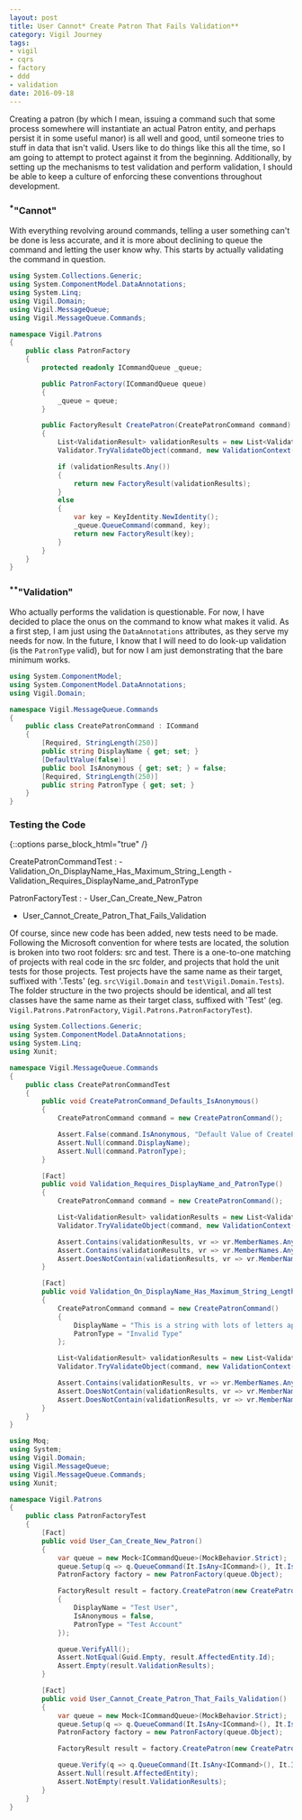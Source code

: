 ```yaml
---
layout: post
title: User Cannot* Create Patron That Fails Validation**
category: Vigil Journey
tags:
- vigil
- cqrs
- factory
- ddd
- validation
date: 2016-09-18
---
```


Creating a patron (by which I mean, issuing a command such that some process somewhere will instantiate an actual Patron entity, and perhaps persist it in some useful manor) is all well and good, until someone tries to stuff in data that isn't valid. Users like to do things like this all the time, so I am going to attempt to protect against it from the beginning. Additionally, by setting up the mechanisms to test validation and perform validation, I should be able to keep a culture of enforcing these conventions throughout development.


### <sup>*</sup>"Cannot"

With everything revolving around commands, telling a user something can't be done is less accurate, and it is more about declining to queue the command and letting the user know why. This starts by actually validating the command in question.

```csharp
using System.Collections.Generic;
using System.ComponentModel.DataAnnotations;
using System.Linq;
using Vigil.Domain;
using Vigil.MessageQueue;
using Vigil.MessageQueue.Commands;

namespace Vigil.Patrons
{
    public class PatronFactory
    {
        protected readonly ICommandQueue _queue;

        public PatronFactory(ICommandQueue queue)
        {
            _queue = queue;
        }

        public FactoryResult CreatePatron(CreatePatronCommand command)
        {
            List<ValidationResult> validationResults = new List<ValidationResult>();
            Validator.TryValidateObject(command, new ValidationContext(command), validationResults, true);

            if (validationResults.Any())
            {
                return new FactoryResult(validationResults);
            }
            else
            {
                var key = KeyIdentity.NewIdentity();
                _queue.QueueCommand(command, key);
                return new FactoryResult(key);
            }
        }
    }
}
```

### <sup>**</sup>"Validation"

Who actually performs the validation is questionable. For now, I have decided to place the onus on the command to know what makes it valid. As a first step, I am just using the `DataAnnotations` attributes, as they serve my needs for now. In the future, I know that I will need to do look-up validation (is the `PatronType` valid), but for now I am just demonstrating that the bare minimum works.

```csharp
using System.ComponentModel;
using System.ComponentModel.DataAnnotations;
using Vigil.Domain;

namespace Vigil.MessageQueue.Commands
{
    public class CreatePatronCommand : ICommand
    {
        [Required, StringLength(250)]
        public string DisplayName { get; set; }
        [DefaultValue(false)]
        public bool IsAnonymous { get; set; } = false;
        [Required, StringLength(250)]
        public string PatronType { get; set; }
    }
}
```

### Testing the Code

{::options parse_block_html="true" /}

<aside class="tests">
CreatePatronCommandTest
: - <i class="fas fa-check-circle"></i>Validation_On_DisplayName_Has_Maximum_String_Length
  - <i class="fas fa-check-circle"></i>Validation_Requires_DisplayName_and_PatronType

PatronFactoryTest
: - <i class="fas fa-check-circle"></i>User_Can_Create_New_Patron
  - <i class="fas fa-check-circle"></i>User_Cannot_Create_Patron_That_Fails_Validation
</aside>

Of course, since new code has been added, new tests need to be made. Following the Microsoft convention for where tests are located, the solution is broken into two root folders: src and test. There is a one-to-one matching of projects with real code in the src folder, and projects that hold the unit tests for those projects. Test projects have the same name as their target, suffixed with '.Tests' (eg. `src\Vigil.Domain` and `test\Vigil.Domain.Tests`). The folder structure in the two projects should be identical, and all test classes have the same name as their target class, suffixed with 'Test' (eg. `Vigil.Patrons.PatronFactory`, `Vigil.Patrons.PatronFactoryTest`).

```csharp
using System.Collections.Generic;
using System.ComponentModel.DataAnnotations;
using System.Linq;
using Xunit;

namespace Vigil.MessageQueue.Commands
{
    public class CreatePatronCommandTest
    {
        public void CreatePatronCommand_Defaults_IsAnonymous()
        {
            CreatePatronCommand command = new CreatePatronCommand();

            Assert.False(command.IsAnonymous, "Default Value of CreatePatronCommand.IsAnonymous changed from 'false'.");
            Assert.Null(command.DisplayName);
            Assert.Null(command.PatronType);
        }

        [Fact]
        public void Validation_Requires_DisplayName_and_PatronType()
        {
            CreatePatronCommand command = new CreatePatronCommand();

            List<ValidationResult> validationResults = new List<ValidationResult>();
            Validator.TryValidateObject(command, new ValidationContext(command), validationResults, true);

            Assert.Contains(validationResults, vr => vr.MemberNames.Any(mn => mn == nameof(CreatePatronCommand.DisplayName)));
            Assert.Contains(validationResults, vr => vr.MemberNames.Any(mn => mn == nameof(CreatePatronCommand.PatronType)));
            Assert.DoesNotContain(validationResults, vr => vr.MemberNames.Any(mn => mn == nameof(CreatePatronCommand.IsAnonymous)));
        }

        [Fact]
        public void Validation_On_DisplayName_Has_Maximum_String_Length()
        {
            CreatePatronCommand command = new CreatePatronCommand()
            {
                DisplayName = "This is a string with lots of letters appended.".PadRight(1000, 'A'),
                PatronType = "Invalid Type"
            };

            List<ValidationResult> validationResults = new List<ValidationResult>();
            Validator.TryValidateObject(command, new ValidationContext(command), validationResults, true);

            Assert.Contains(validationResults, vr => vr.MemberNames.Any(mn => mn == nameof(CreatePatronCommand.DisplayName)));
            Assert.DoesNotContain(validationResults, vr => vr.MemberNames.Any(mn => mn == nameof(CreatePatronCommand.PatronType)));
            Assert.DoesNotContain(validationResults, vr => vr.MemberNames.Any(mn => mn == nameof(CreatePatronCommand.IsAnonymous)));
        }
    }
}
```

```csharp
using Moq;
using System;
using Vigil.Domain;
using Vigil.MessageQueue;
using Vigil.MessageQueue.Commands;
using Xunit;

namespace Vigil.Patrons
{
    public class PatronFactoryTest
    {
        [Fact]
        public void User_Can_Create_New_Patron()
        {
            var queue = new Mock<ICommandQueue>(MockBehavior.Strict);
            queue.Setup(q => q.QueueCommand(It.IsAny<ICommand>(), It.IsAny<IKeyIdentity>())).Verifiable();
            PatronFactory factory = new PatronFactory(queue.Object);

            FactoryResult result = factory.CreatePatron(new CreatePatronCommand()
            {
                DisplayName = "Test User",
                IsAnonymous = false,
                PatronType = "Test Account"
            });

            queue.VerifyAll();
            Assert.NotEqual(Guid.Empty, result.AffectedEntity.Id);
            Assert.Empty(result.ValidationResults);
        }

        [Fact]
        public void User_Cannot_Create_Patron_That_Fails_Validation()
        {
            var queue = new Mock<ICommandQueue>(MockBehavior.Strict);
            queue.Setup(q => q.QueueCommand(It.IsAny<ICommand>(), It.IsAny<IKeyIdentity>())).Verifiable();
            PatronFactory factory = new PatronFactory(queue.Object);

            FactoryResult result = factory.CreatePatron(new CreatePatronCommand());

            queue.Verify(q => q.QueueCommand(It.IsAny<ICommand>(), It.IsAny<IKeyIdentity>()), Times.Never);
            Assert.Null(result.AffectedEntity);
            Assert.NotEmpty(result.ValidationResults);
        }
    }
}
```